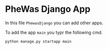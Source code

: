 # PheWas Django App


In this file ```PhewasDjango``` you can add other apps.

To add the app ```main``` you typr the following cmd.
```python
python manage.py startapp main
```

